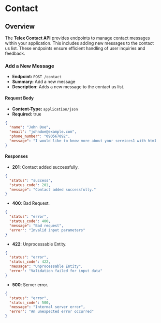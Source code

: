 # Contact

## Overview
The **Telex Contact API** provides endpoints to manage contact messages within your application. This includes adding new messages to the contact us list. These endpoints ensure efficient handling of user inquiries and feedback.

### Add a New Message
- **Endpoint:** `POST /contact`
- **Summary:** Add a new message
- **Description:** Adds a new message to the contact us list.

#### Request Body
- **Content-Type:** `application/json`
- **Required:** true
```json
{
  "name": "John Doe",
  "email": "johndoe@example.com",
  "phone_number": "090567892",
  "message": "I would like to know more about your services1 with html content here</br><script>?</script>.3"
}
```

#### Responses
- **201**: Contact added successfully.
```json
{
  "status": "success",
  "status_code": 201,
  "message": "Contact added successfully."
}
```
- **400**: Bad Request.
```json
{
  "status": "error",
  "status_code": 400,
  "message": "Bad request",
  "error": "Invalid input parameters"
}
```
- **422**: Unprocessable Entity.
```json
{
  "status": "error",
  "status_code": 422,
  "message": "Unprocessable Entity",
  "error": "Validation failed for input data"
}
```
- **500**: Server error.
```json
{
  "status": "error",
  "status_code": 500,
  "message": "Internal server error",
  "error": "An unexpected error occurred"
}
```
